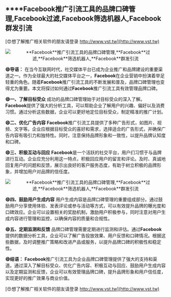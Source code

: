 ## ****Facebook**推广引流工具的品牌口碑管理,**Facebook**过滤,**Facebook**筛选机器人,**Facebook**群发引流**

[😍想了解推广相关软件的朋友请登录 http://www.vst.tw](http://www.vst.tw)

 <center><img src="https://vst.tw/MP4/tuiguang/png/4.png" alt="**Facebook**推广引流工具的品牌口碑管理,**Facebook**过滤,**Facebook**筛选机器人,**Facebook**群发引流"></center>

**😄导语：**
在当今互联网时代，社交媒体平台已成为企业推广和品牌建设的重要渠道之一。作为全球最大的社交媒体平台之一，**Facebook**在企业营销中扮演着举足轻重的角色。随着**Facebook**推广引流工具的不断发展和普及，品牌口碑管理也变得尤为重要。本文将探讨如何通过**Facebook**推广引流工具有效管理品牌口碑。

**😄一、了解目标受众**
成功的品牌口碑管理始于对目标受众的深入了解。**Facebook**提供了强大的分析工具，可以帮助企业了解用户的兴趣、偏好以及消费习惯。通过分析这些数据，企业可以更好地定位目标受众，制定精准的推广计划。

**😄二、优化广告内容**
**Facebook**推广引流工具提供了多种广告形式，如图片、视频、文字等。企业应根据目标受众的喜好和需求，选择适合的广告形式，并确保广告内容有吸引力和独特性。同时，注意保持品牌形象和一致性，以提升品牌认知度和口碑。

**😄三、积极互动与回应**
**Facebook**是一个活跃的社交平台，用户们习惯于与品牌进行互动。企业应充分利用这一特点，积极回应用户的留言和评论。及时、真诚地回复用户的问题和反馈，展示出良好的客户服务态度，有助于树立积极的品牌形象，并增加用户对品牌的信任度。

 <center><img src="https://vst.tw/MP4/tuiguang/png/5.png" alt="**Facebook**推广引流工具的品牌口碑管理,**Facebook**过滤,**Facebook**筛选机器人,**Facebook**群发引流"></center>

**😄四、鼓励用户生成内容**
用户生成内容是品牌口碑管理的重要组成部分。通过鼓励用户分享使用体验、发表评论或参与活动等方式，可以有效提升品牌的曝光度和口碑效应。企业可以设置相关的奖励机制，激励用户积极参与，同时注意对用户生成内容进行管理和监控，以确保内容的质量和合规性。

**😄五、定期监测和反馈**
品牌口碑管理需要定期进行监测和评估。通过**Facebook**提供的数据分析工具，企业可以了解广告投放效果、用户反馈和口碑情况。根据这些数据，及时调整推广策略和改进产品或服务，以提升品牌口碑的积极性和稳定性。

**😄结语：**
**Facebook**推广引流工具为企业品牌口碑管理提供了强大的支持和渠道。通过深入了解目标受众、优化广告内容、积极互动与回应、鼓励用户生成内容以及定期监测和反馈，企业可以有效管理品牌口碑，提升品牌形象和用户信任度，实现更好的推广效果与商业价值。

[😍想了解推广相关软件的朋友请登录 http://www.vst.tw](http://www.vst.tw)



